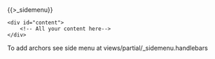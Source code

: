 
<div class="wrapper" style="padding-top: 50px;">
    {{>_sidemenu}}

    <div id="content">
        <!-- All your content here-->
    </div>
</div>

To add archors see side menu at views/partial/_sidemenu.handlebars